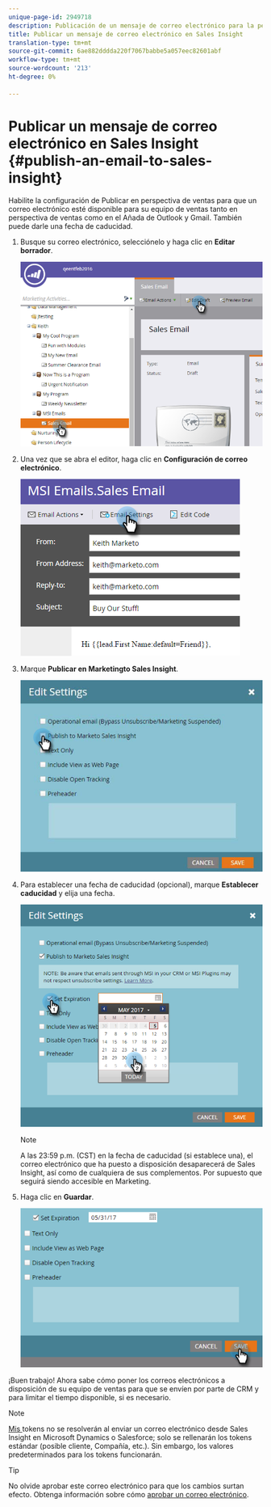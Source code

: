 ```yaml
---
unique-page-id: 2949718
description: Publicación de un mensaje de correo electrónico para la perspectiva de ventas - Documentos de marketing - Documentación del producto
title: Publicar un mensaje de correo electrónico en Sales Insight
translation-type: tm+mt
source-git-commit: 6ae882dddda220f7067babbe5a057eec82601abf
workflow-type: tm+mt
source-wordcount: '213'
ht-degree: 0%

---
```



# Publicar un mensaje de correo electrónico en Sales Insight {#publish-an-email-to-sales-insight}

Habilite la configuración de Publicar en perspectiva de ventas para que un correo electrónico esté disponible para su equipo de ventas tanto en perspectiva de ventas como en el Añada de Outlook y Gmail. También puede darle una fecha de caducidad.

1. Busque su correo electrónico, selecciónelo y haga clic en **Editar borrador**.

   ![](assets/one.png)

1. Una vez que se abra el editor, haga clic en **Configuración de correo electrónico**.

   ![](assets/two.png)

1. Marque **Publicar en Marketingto Sales Insight**.

   ![](assets/three.png)

1. Para establecer una fecha de caducidad (opcional), marque **Establecer caducidad** y elija una fecha.

   ![](assets/four.png)

   >[!NOTE]
   >
   >A las 23:59 p.m. (CST) en la fecha de caducidad (si establece una), el correo electrónico que ha puesto a disposición desaparecerá de Sales Insight, así como de cualquiera de sus complementos. Por supuesto que seguirá siendo accesible en Marketing.

1. Haga clic en **Guardar**.

   ![](assets/five.png)

¡Buen trabajo! Ahora sabe cómo poner los correos electrónicos a disposición de su equipo de ventas para que se envíen por parte de CRM y para limitar el tiempo disponible, si es necesario.

>[!NOTE]
>
>[Mis ](/help/marketo/product-docs/core-marketo-concepts/programs/tokens/understanding-my-tokens-in-a-program.md) tokens no se resolverán al enviar un correo electrónico desde Sales Insight en Microsoft Dynamics o Salesforce; solo se rellenarán los tokens estándar (posible cliente, Compañía, etc.). Sin embargo, los valores predeterminados para los tokens funcionarán.

>[!TIP]
>
>No olvide aprobar este correo electrónico para que los cambios surtan efecto. Obtenga información sobre cómo [aprobar un correo electrónico](/help/marketo/product-docs/email-marketing/general/creating-an-email/approve-an-email.md).

